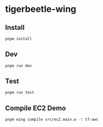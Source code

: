 # tigerbeetle-wing

## Install

```sh
pnpm install
```

## Dev

```sh
pnpm run dev
```

## Test

```sh
pnpm run test
```

## Compile EC2 Demo

```sh
pnpm wing compile src/ec2.main.w -t tf-aws
```

